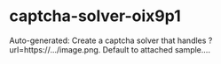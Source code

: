 # captcha-solver-oix9p1
Auto-generated: Create a captcha solver that handles ?url=https://.../image.png. Default to attached sample....
